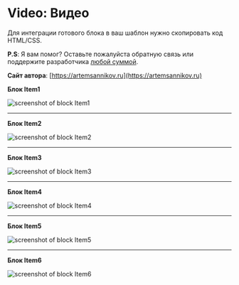 Video: Видео
=====================

Для интеграции готового блока в ваш шаблон нужно скопировать код HTML/CSS.

**P.S**: Я вам помог? Оставьте пожалуйста обратную связь или поддержите разработчика [любой суммой](https://money.yandex.ru/to/41001366550213).

**Сайт автора**: [https://artemsannikov.ru](https://artemsannikov.ru)

**Блок Item1**

![screenshot of block Item1](https://user-images.githubusercontent.com/31792522/69460360-c420e600-0d95-11ea-8b76-ffd2add2d816.jpg)

<hr>

**Блок Item2**

![screenshot of block Item2](https://user-images.githubusercontent.com/31792522/69460361-c420e600-0d95-11ea-9953-5185c5296550.jpg)

<hr>

**Блок Item3**

![screenshot of block Item3](https://user-images.githubusercontent.com/31792522/69460362-c4b97c80-0d95-11ea-9b10-30e403b4b707.jpg)

<hr>

**Блок Item4**

![screenshot of block Item4](https://user-images.githubusercontent.com/31792522/69460363-c4b97c80-0d95-11ea-8edc-a059988e3159.jpg)

<hr>

**Блок Item5**

![screenshot of block Item5](https://user-images.githubusercontent.com/31792522/69460364-c4b97c80-0d95-11ea-874b-968635aaf298.jpg)

<hr>

**Блок Item6**

![screenshot of block Item6](https://user-images.githubusercontent.com/31792522/69460365-c5521300-0d95-11ea-8e23-7be2c1abca99.jpg)